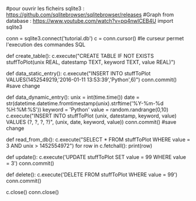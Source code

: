 #pour ouvrir les ficheirs sqlite3 : https://github.com/sqlitebrowser/sqlitebrowser/releases
#Graph from database : https://www.youtube.com/watch?v=pq4nwICEB4U
import sqlite3

conn = sqlite3.connect('tutorial.db')
c = conn.cursor() #le curseur permet l'execution des commandes SQL


def create_table():
    c.execute("CREATE TABLE IF NOT EXISTS stuffToPlot(unix REAL, datestamp TEXT, keyword TEXT, value REAL)")

def data_static_entry():
    c.execute("INSERT INTO stuffToPlot VALUES(1452549219,'2016-01-11 13:53:39','Python',6)")
    conn.commit() #save change

def data_dynamic_entry():
    unix = int(time.time())
    date = str(datetime.datetime.fromtimestamp(unix).strftime('%Y-%m-%d %H:%M:%S'))
    keyword = 'Python'
    value = random.randrange(0,10)
    c.execute("INSERT INTO stuffToPlot (unix, datestamp, keyword, value) VALUES (?, ?, ?, ?)",
          (unix, date, keyword, value))
    conn.commit() #save change

def read_from_db():
    c.execute("SELECT * FROM stuffToPlot WHERE value = 3 AND unix > 1452554972")
    for row in c.fetchall():
        print(row)

def update():
    c.execute('UPDATE stuffToPlot SET value = 99 WHERE value = 3')
    conn.commit()

def delete():
    c.execute('DELETE FROM stuffToPlot WHERE value = 99')
    conn.commit()

    
c.close()
conn.close()